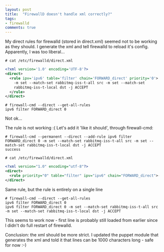 ```yaml
---
layout: post
title:  "FirewallD doesn't handle xml correctly?"
tags:
- firewalld
comments: true
---
```


My direct rules for firewalld (stored in direct.xml) seemed not to be working as they should.
I generate the xml and tell firewalld to reload it's config. Apparently, I was too liberal...

```# cat /etc/firewalld/direct.xml```

```xml
<?xml version='1.0' encoding='UTF-8'?>
<direct>
  <rule ipv='ipv6' table='filter' chain='FORWARD_direct' priority='0'>
    -m set --match-set rabbitmq-iss-t-all src -m set --match-set
    rabbitmq-iss-t-local dst -j ACCEPT
  </rule>
</direct>
```

```
# firewall-cmd --direct --get-all-rules
ipv6 filter FORWARD_direct 0
```

Not ok...

The rule is not working :( Let's add it 'like it should', through firewall-cmd:

```
# firewall-cmd --permanent --direct --add-rule ipv6 filter FORWARD_direct 0 -m set --match-set rabbitmq-iss-t-all src -m set --match-set rabbitmq-iss-t-local dst -j ACCEPT
success
```

```# cat /etc/firewalld/direct.xml```

```xml
<?xml version="1.0" encoding="utf-8"?>
<direct>
  <rule priority="0" table="filter" ipv="ipv6" chain="FORWARD_direct">-m set --match-set rabbitmq-iss-t-all src -m set --match-set rabbitmq-iss-t-local dst -j ACCEPT</rule>
</direct>
```

Same rule, but the rule is entirely on a single line

```
# firewall-cmd --direct --get-all-rules
ipv6 filter FORWARD_direct 0 
ipv6 filter FORWARD_direct 0 -m set --match-set rabbitmq-iss-t-all src -m set --match-set rabbitmq-iss-t-local dst -j ACCEPT
```

This seems to work now - first line is probably still loaded from earlier since I didn't do full restart of firewalld.

Conclusion: the xml should be more strict. I updated the puppet module that generates the xml and told it that lines
can be 1000 characters long - safe for now :-)